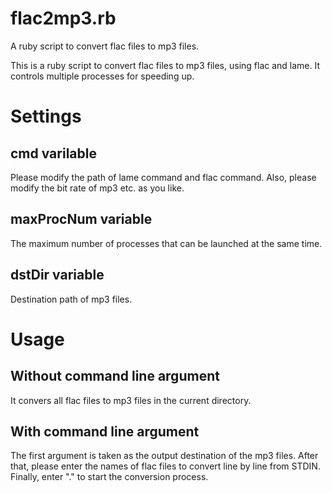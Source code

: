 # flac2mp3.rb
A ruby script to convert flac files to mp3 files.

This is a ruby script to convert flac files to mp3 files,
using flac and lame.
It controls multiple processes for speeding up.

# Settings

## cmd varilable

Please modify the path of lame command and flac command.
Also, please modify the bit rate of mp3 etc. as you like.

## maxProcNum variable

The maximum number of processes that can be launched at the same time.

## dstDir variable

Destination path of mp3 files.

# Usage

## Without command line argument

It convers all flac files to mp3 files in the current directory.

## With command line argument

The first argument is taken as the output destination of the mp3 files.
After that, please enter the names of flac files to convert line by line from STDIN.
Finally, enter "." to start the conversion process.
